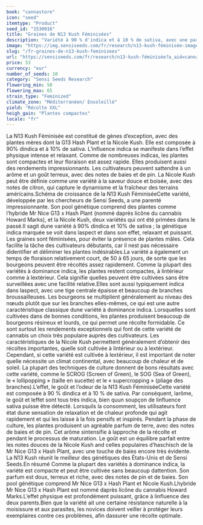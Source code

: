 ```yaml
---
book: "cannastore"
icon: "seed"
itemtype: "Product"
seed_id: "1530016"
title: "Graines de N13 Kush Féminisées"
description: "Variété à 90 % d'indica et à 10 % de sativa, avec une parenté primée, compacte et à floraison rapide, avec un high puissant. Le parfum est terreux et doux."
image: "https://img.sensiseeds.com/fr/research/n13-kush-féminisée-image.png"
slug: "/fr-graines-de-n13-kush-feminisees"
url: "https://sensiseeds.com/fr/research/n13-kush-féminisée?a_aid=cannastore"
price: 53
currency: "eur"
number_of_seeds: 10
category: "Sensi Seeds Research"
flowering_min: 50
flowering_max: 65
strain_type: "Feminized"
climate_zone: "Méditerranéen/ Ensoleillé"
yield: "Récolte XXL"
heigh_gain: "Plantes compactes"
locale: "fr"
---
```

La N13 Kush Féminisée est constitué de gènes d’exception, avec des plantes mères dont la G13 Hash Plant et la Nicole Kush. Elle est composée à 90% dindica et à 10% de sativa. L’influence indica se manifeste dans l’effet physique intense et relaxant. Comme de nombreuses indicas, les plantes sont compactes et leur floraison est assez rapide. Elles produisent aussi des rendements impressionnants. Les cultivateurs peuvent sattendre à un arôme et un goût terreux, avec des notes de baies et de pin. La Nicole Kush peut être définie comme une variété à la saveur douce et boisée, avec des notes de citron, qui capture le dynamisme et la fraîcheur des terrains américains.Schéma de croissance de la N13 Kush FéminiséeCette variété, développée par les chercheurs de Sensi Seeds, a une parenté impressionnante. Son pool génétique comprend des plantes comme l’hybride Mr Nice G13 x Hash Plant (nommé daprès licône du cannabis Howard Marks), et la Nicole Kush, deux variétés qui ont été primées dans le passé.Il sagit dune variété à 90% dindica et 10% de sativa ; la génétique indica marquée se voit dans laspect et dans son effet, relaxant et puissant. Les graines sont féminisées, pour éviter la présence de plantes mâles. Cela facilite la tâche des cultivateurs débutants, car il nest pas nécessaire didentifier et déliminer les plantes indésirables.La variété a également un temps de floraison relativement court, de 50 à 65 jours, de sorte que les bourgeons peuvent être récoltés assez rapidement. Comme la plupart des variétés à dominance indica, les plantes restent compactes, à lintérieur comme à lextérieur. Cela signifie quelles peuvent être cultivées sans être surveillées avec une facilité relative.Elles sont aussi typiquement indica dans laspect, avec une tige centrale épaisse et beaucoup de branches broussailleuses. Les bourgeons se multiplient généralement au niveau des nœuds plutôt que sur les branches elles-mêmes, ce qui est une autre caractéristique classique dune variété à dominance indica. Lorsquelles sont cultivées dans de bonnes conditions, les plantes produisent beaucoup de bourgeons résineux et lourds, ce qui permet une récolte formidable. Ce sont surtout les rendements exceptionnels qui font de cette variété de cannabis un choix très populaire auprès des cultivateurs. Les caractéristiques de la Nicole Kush permettent généralement d’obtenir des récoltes importantes, quelle soit cultivée à lintérieur ou à lextérieur. Cependant, si cette variété est cultivée à lextérieur, il est important de noter quelle nécessite un climat continental, avec beaucoup de chaleur et de soleil. La plupart des techniques de culture donnent de bons résultats avec cette variété, comme le SCROG (Screen of Green), le SOG (Sea of Green), le « lollipopping » (taille en sucette) et le « supercropping » (pliage des branches).L’effet, le goût et l’odeur de la N13 Kush FéminiséeCette variété est composée à 90 % dindica et à 10 % de sativa. Par conséquent, larôme, le goût et leffet sont tous très indica, bien quun soupçon de linfluence sativa puisse être détecté. Lorsquils la consomment, les utilisateurs font état dune sensation de relaxation et de chaleur profonde qui agit rapidement et qui les laisse à la fois pensifs et inspirés. Pendant la phase de culture, les plantes produisent un agréable parfum de terre, avec des notes de baies et de pin. Cet arôme sintensifie à lapproche de la récolte et pendant le processus de maturation. Le goût est un équilibre parfait entre les notes douces de la Nicole Kush and celles populaires d’haschisch de la Mr Nice G13 x Hash Plant, avec une touche de baies encore très évidente. La N13 Kush réunit le meilleur des génétiques des États-Unis et de Sensi Seeds.En résumé Comme la plupart des variétés à dominance indica, la variété est compacte et peut être cultivée sans beaucoup dattention. Son parfum est doux, terreux et riche, avec des notes de pin et de baies. Son pool génétique comprend Mr Nice G13 x Hash Plant et Nicole Kush.Lhybride Mr Nice G13 x Hash Plant est nommé daprès licône du cannabis Howard Marks.L’effet physique est profondément puissant, grâce à linfluence des deux parents.Bien que la variété ait une certaine résistance naturelle à la moisissure et aux parasites, les novices doivent veiller à protéger leurs exemplaires contre ces problèmes, afin dassurer une récolte optimale.
